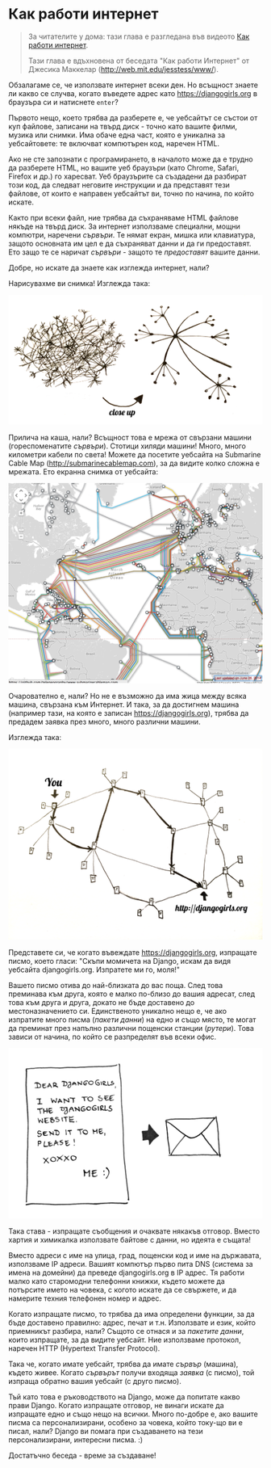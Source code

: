 # Как работи интернет

> За читателите у дома: тази глава е разгледана във видеото [Как работи интернет](https://www.youtube.com/watch?v=oM9yAA09wdc).
> 
> Тази глава е вдъхновена от беседата "Как работи Интернет" от Джесика Маккелар (http://web.mit.edu/jesstess/www/).

Обзалагаме се, че използвате интернет всеки ден. Но всъщност знаете ли какво се случва, когато въведете адрес като https://djangogirls.org в браузъра си и натиснете `enter`?

Първото нещо, което трябва да разберете е, че уебсайтът се състои от куп файлове, записани на твърд диск - точно като вашите филми, музика или снимки. Има обаче една част, която е уникална за уебсайтовете: те включват компютърен код, наречен HTML.

Ако не сте запознати с програмирането, в началото може да е трудно да разберете HTML, но вашите уеб браузъри (като Chrome, Safari, Firefox и др.) го харесват. Уеб браузърите са създадени да разбират този код, да следват неговите инструкции и да представят тези файлове, от които е направен уебсайтът ви, точно по начина, по който искате.

Както при всеки файл, ние трябва да съхраняваме HTML файлове някъде на твърд диск. За интернет използваме специални, мощни компютри, наречени *сървъри*. Те нямат екран, мишка или клавиатура, защото основната им цел е да съхраняват данни и да ги предоставят. Ето защо те се наричат *сървъри* - защото те *предоставят* вашите данни.

Добре, но искате да знаете как изглежда интернет, нали?

Нарисувахме ви снимка! Изглежда така:

![Фигура 1.1](images/internet_1.png)

Прилича на каша, нали? Всъщност това е мрежа от свързани машини (гореспоменатите *сървъри*). Стотици хиляди машини! Много, много километри кабели по света! Можете да посетите уебсайта на Submarine Cable Map (http://submarinecablemap.com), за да видите колко сложна е мрежата. Ето екранна снимка от уебсайта:

![Фигура 1.2](images/internet_3.png)

Очарователно е, нали? Но не е възможно да има жица между всяка машина, свързана към Интернет. И така, за да достигнем машина (например тази, на която е записан https://djangogirls.org), трябва да предадем заявка през много, много различни машини.

Изглежда така:

![Фигура 1.3](images/internet_2.png)

Представете си, че когато въвеждате https://djangogirls.org, изпращате писмо, което гласи: "Скъпи момичета на Django, искам да видя уебсайта djangogirls.org. Изпратете ми го, моля!"

Вашето писмо отива до най-близката до вас поща. След това преминава към друга, която е малко по-близо до вашия адресат, след това към друга и друга, докато не бъде доставено до местоназначението си. Единственото уникално нещо е, че ако изпратите много писма (*пакети данни*) на едно и също място, те могат да преминат през напълно различни пощенски станции (*рутери*). Това зависи от начина, по който се разпределят във всеки офис.

![Фигура 1.4](images/internet_4.png)

Така става - изпращате съобщения и очаквате някакъв отговор. Вместо хартия и химикалка използвате байтове с данни, но идеята е същата!

Вместо адреси с име на улица, град, пощенски код и име на държавата, използваме IP адреси. Вашият компютър първо пита DNS (система за имена на домейни) да преведе djangogirls.org в IP адрес. Тя работи малко като старомодни телефонни книжки, където можете да потърсите името на човека, с когото искате да се свържете, и да намерите техния телефонен номер и адрес.

Когато изпращате писмо, то трябва да има определени функции, за да бъде доставено правилно: адрес, печат и т.н. Използвате и език, който приемникът разбира, нали? Същото се отнася и за *пакетите данни*, които изпращате, за да видите уебсайт. Ние използваме протокол, наречен HTTP (Hypertext Transfer Protocol).

Така че, когато имате уебсайт, трябва да имате *сървър* (машина), където живее. Когато *сървърът* получи входяща *заявка* (с писмо), той изпраща обратно вашия уебсайт (с друго писмо).

Тъй като това е ръководството на Django, може да попитате какво прави Django. Когато изпращате отговор, не винаги искате да изпращате едно и също нещо на всички. Много по-добре е, ако вашите писма са персонализирани, особено за човека, който току-що ви е писал, нали? Django ви помага при създаването на тези персонализирани, интересни писма. :)

Достатъчно беседа - време за създаване!